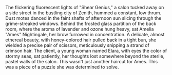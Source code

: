 The flickering fluorescent lights of "Shear Genius," a salon tucked away on a side street in the bustling city of Zenith, hummed a constant, low thrum.  Dust motes danced in the faint shafts of afternoon sun slicing through the grime-streaked windows.  Behind the frosted glass partition of the back room, where the aroma of lavender and ozone hung heavy, sat Amelia "Ames" Nightingale, her brow furrowed in concentration.  A delicate, almost ethereal beauty, with honey-colored hair pulled back in a tight bun, she wielded a precise pair of scissors, meticulously snipping a strand of crimson hair.  The client, a young woman named Elara, with eyes the color of stormy seas, sat patiently, her thoughts lost somewhere beyond the sterile, pastel walls of the salon.  This wasn't just another haircut for Ames.  This was a piece of a puzzle she was determined to solve.
